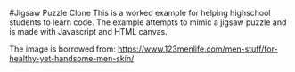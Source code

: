 #Jigsaw Puzzle Clone
This is a worked example for helping highschool students to learn code. The example attempts to mimic a jigsaw puzzle and is made with Javascript and HTML canvas.

The image is borrowed from:
https://www.123menlife.com/men-stuff/for-healthy-yet-handsome-men-skin/